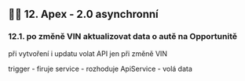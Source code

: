 ## 🧑‍💻 12. Apex - 2.0 asynchronní

### 12.1. po změně VIN aktualizovat data o autě na Opportunitě
při vytvoření i updatu
volat API jen při změně VIN

trigger - firuje
service - rozhoduje
ApiService - volá  data